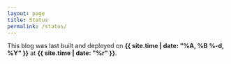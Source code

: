 ```yaml
---
layout: page
title: Status
permalink: /status/
---
```


This blog was last built and deployed on **{{ site.time | date: "%A, %B %-d, %Y" }}** at **{{ site.time | date: "%r" }}**.
